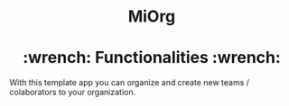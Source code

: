 <h1 align="center">MiOrg</h1>

<h1 align="center">:wrench: Functionalities :wrench:</h1>
<p>With this template app you can organize and create new teams / colaborators to your organization.</p>
